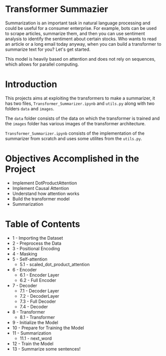 # Transformer Summazier

Summarization is an important task in natural language processing and could be useful for a consumer enterprise. For example, bots can be used to scrape articles, summarize them, and then you can use sentiment analysis to identify the sentiment about certain stocks. Who wants to read an article or a long email today anyway, when you can build a transformer to summarize text for you? Let's get started.

This model is heavily based on attention and does not rely on sequences, which allows for parallel computing.

# Introduction
This projects aims at exploiting the transformers to make a summarizer, it has two files, `Transformer_Summarizer.ipynb` and `utils.py` along with two folders `data` and `images`.

The `data` folder consists of the data on which the transformer is trained and the `images` folder has various images of the transformer architecture.

`Transformer_Summarizer.ipynb` consists of the implementation of the summarizer from scratch and uses some utilites from the `utils.py`.

# Objectives Accomplished in the Project

- Implement DotProductAttention
- Implement Causal Attention
- Understand how attention works
- Build the transformer model
- Summarization

# Table of Contents

- 1 - Importing the Dataset
- 2 - Preprocess the Data
- 3 - Positional Encoding
- 4 - Masking
- 5 - Self-attention
    - 5.1 - scaled_dot_product_attention
- 6 - Encoder
    - 6.1 - Encoder Layer
    - 6.2 - Full Encoder
- 7 - Decoder
    - 7.1 - Decoder Layer
    - 7.2 - DecoderLayer
    - 7.3 - Full Decoder
    - 7.4 - Decoder
- 8 - Transformer
    - 8.1 - Transformer
- 9 - Initialize the Model
- 10 - Prepare for Training the Model
- 11 - Summarization
    - 11.1 - next_word
- 12 - Train the Model
- 13 - Summarize some sentences!
